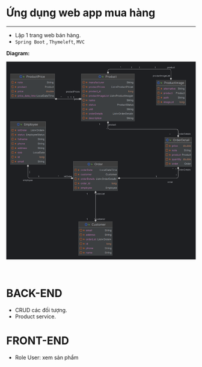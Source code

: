 # Ứng dụng web app mua hàng
  <hr>

- Lập 1 trang web bán hàng. <br>
- `Spring Boot` , `Thymeleft`, `MVC` <br>

**Diagram:**

  ![ERD](/img/ERD.png)

<br>

# BACK-END
- CRUD các đối tượng.
- Product service.


# FRONT-END 
- Role User: xem sản phẩm<br>
